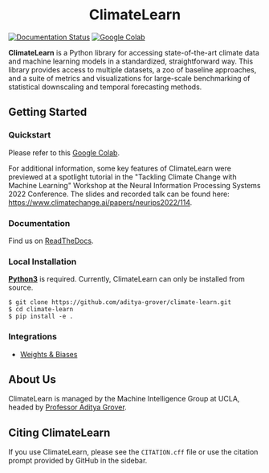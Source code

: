<h1 align="center">ClimateLearn</h1>

[![Documentation Status](https://readthedocs.org/projects/climatelearn/badge/?version=latest)](https://climatelearn.readthedocs.io/en/latest/?badge=latest)
[![Google Colab](https://colab.research.google.com/assets/colab-badge.svg)](https://colab.research.google.com/drive/1WiNEK1BHsiGzo_bT9Fcm8lea2H_ghNfa)

**ClimateLearn** is a Python library for accessing state-of-the-art climate data and machine learning models in a standardized, straightforward way. This library provides access to multiple datasets, a zoo of baseline approaches, and a suite of metrics and visualizations for large-scale benchmarking of statistical downscaling and temporal forecasting methods. 

## Getting Started

### Quickstart
Please refer to this [Google Colab](https://colab.research.google.com/drive/1WiNEK1BHsiGzo_bT9Fcm8lea2H_ghNfa).

For additional information, some key features of ClimateLearn were previewed at a spotlight tutorial in the "Tackling Climate Change with Machine Learning" Workshop at the Neural Information Processing Systems 2022 Conference. The slides and recorded talk can be found here: https://www.climatechange.ai/papers/neurips2022/114.

### Documentation
Find us on [ReadTheDocs](https://climatelearn.readthedocs.io/).

### Local Installation

[**Python3**](https://www.python.org/) is required. Currently, ClimateLearn can only be installed from source.

```
$ git clone https://github.com/aditya-grover/climate-learn.git
$ cd climate-learn
$ pip install -e .
```

### Integrations

- [Weights & Biases](https://wandb.ai/site)

## About Us
ClimateLearn is managed by the Machine Intelligence Group at UCLA, headed by [Professor Aditya Grover](https://aditya-grover.github.io).

## Citing ClimateLearn
If you use ClimateLearn, please see the `CITATION.cff` file or use the citation prompt provided by GitHub in the sidebar.
